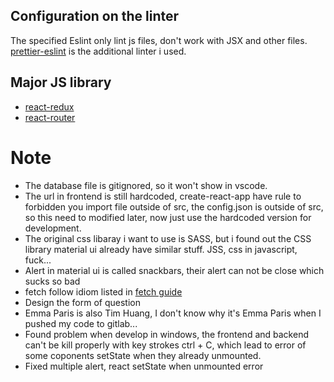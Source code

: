 ## Configuration on the linter

The specified Eslint only lint js files, don't work with JSX and other files. [prettier-eslint](https://github.com/prettier/prettier-eslint) is the additional linter i used.

## Major JS library

- [react-redux](https://react-redux.js.org/)
- [react-router](https://reactrouter.com/)

# Note

- The database file is gitignored, so it won't show in vscode.
- The url in frontend is still hardcoded, create-react-app have rule to forbidden you import file outside of src, the config.json is outside of src, so this need to modified later, now just use the hardcoded version for development.
- The original css libaray i want to use is SASS, but i found out the CSS library material ui already have similar stuff. JSS, css in javascript, fuck...
- Alert in material ui is called snackbars, their alert can not be close which sucks so bad
- fetch follow idiom listed in [fetch guide](https://gist.github.com/odewahn/5a5eeb23279eed6a80d7798fdb47fe91)
- Design the form of question
- Emma Paris is also Tim Huang, I don't know why it's Emma Paris when I pushed my code to gitlab...
- Found problem when develop in windows, the frontend and backend can't be kill properly with key strokes ctrl + C, which lead to error of some coponents setState when they already unmounted.
- Fixed multiple alert, react setState when unmounted error
